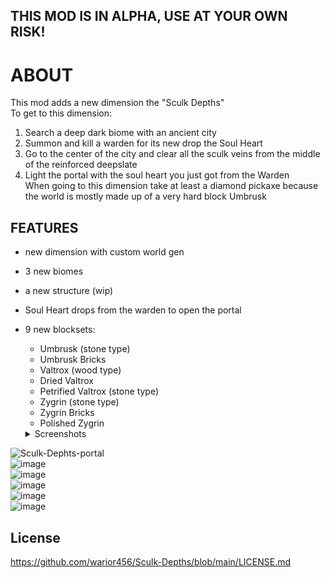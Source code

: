 ## THIS MOD IS IN ALPHA, USE AT YOUR OWN RISK!

# ABOUT

This mod adds a new dimension the "Sculk Depths" <br>
To get to this dimension:

1) Search a deep dark biome with an ancient city
2) Summon and kill a warden for its new drop the Soul Heart
3) Go to the center of the city and clear all the sculk veins from the middle of the reinforced deepslate
4) Light the portal with the soul heart you just got from the Warden <br>
   When going to this dimension take at least a diamond pickaxe because the world is mostly made up of a very hard block
   Umbrusk

## FEATURES

- new dimension with custom world gen
- 3 new biomes
- a new structure (wip)
- Soul Heart drops from the warden to open the portal
- 9 new blocksets:
    - Umbrusk (stone type)
    - Umbrusk Bricks
    - Valtrox (wood type)
    - Dried Valtrox
    - Petrified Valtrox (stone type)
    - Zygrin (stone type)
    - Zygrin Bricks
    - Polished Zygrin

  <details>
    <summary> Screenshots </summary>

![Sculk-Dephts-portal](https://user-images.githubusercontent.com/66562258/226136999-a4a0a517-c7dc-4989-9ca7-37d1193019d8.png) <br>
![image](https://user-images.githubusercontent.com/66562258/226136962-843025cf-957b-4331-a343-f8b4e9265709.png) <br>
![image](https://user-images.githubusercontent.com/66562258/226136978-d1683dd1-d642-4cae-a204-0a92fb0ad2ba.png) <br>
![image](https://user-images.githubusercontent.com/66562258/226213541-25528269-7c6c-46cd-8c4e-f0bab01fd724.png) <br>
![image](https://user-images.githubusercontent.com/66562258/227038354-7217dba3-a006-4754-badc-6ff53b1db8f1.png) <br>
![image](https://user-images.githubusercontent.com/66562258/229311855-a1c336c4-e892-4e58-99d7-cd6cbe91376b.png)





</details>

## License

https://github.com/warior456/Sculk-Depths/blob/main/LICENSE.md

